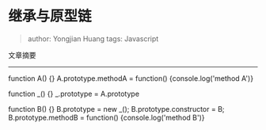 # 继承与原型链
> author: Yongjian Huang
> tags: Javascript

文章摘要
**********
function A() {}
A.prototype.methodA = function() {console.log('method A')}

function _() {}
_.prototype = A.prototype

function B() {}
B.prototype = new _();
B.prototype.constructor = B;
B.prototype.methodB = function() {console.log('method B')}
